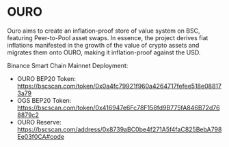OURO 
===

Ouro aims to create an inflation-proof store of value system on BSC, featuring Peer-to-Pool asset swaps. In essence, the project derives fiat inflations manifested in the growth of the value of crypto assets and migrates them onto OURO, making it inflation-proof against the USD.

Binance Smart Chain Mainnet Deployment:

* OURO BEP20 Token: https://bscscan.com/token/0x0a4fc79921f960a4264717fefee518e088173a79
* OGS BEP20 Token: https://bscscan.com/token/0x416947e6Fc78F158fd9B775fA846B72d768879c2
* OURO Reserve: https://bscscan.com/address/0x8739aBC0be4f271A5f4faC825BebA798Ee03f0CA#code
